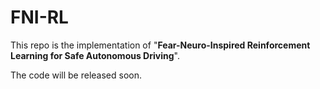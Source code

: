 # FNI-RL
This repo is the implementation of "**Fear-Neuro-Inspired Reinforcement Learning for Safe Autonomous Driving**".  

The code will be released soon.
